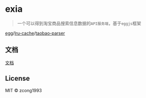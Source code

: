 # exia

> 一个可以得到淘宝商品搜索信息数据的`API服务端`，基于`eggjs`框架

[egg](https://github.com/eggjs/egg/)/[lru-cache](https://github.com/isaacs/node-lru-cache)/[taobao-parser](https://github.com/zcong1993/taobao-parser)

## 文档

[文档]()

## License

MIT &copy; zcong1993
